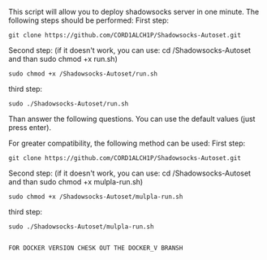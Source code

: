 This script will allow you to deploy shadowsocks server in one minute.
The following steps should be performed:
First step:
```
git clone https://github.com/CORD1ALCH1P/Shadowsocks-Autoset.git
```
Second step: (if it doesn't work, you can use: cd /Shadowsocks-Autoset and than sudo chmod +x run.sh)
```
sudo chmod +x /Shadowsocks-Autoset/run.sh
```
third step:
```
sudo ./Shadowsocks-Autoset/run.sh
```
Than answer the following questions. You can use the default values (just press enter).

For greater compatibility, the following method can be used:
First step:
```
git clone https://github.com/CORD1ALCH1P/Shadowsocks-Autoset.git
```
Second step: (if it doesn't work, you can use: cd /Shadowsocks-Autoset and than sudo chmod +x mulpla-run.sh)
```
sudo chmod +x /Shadowsocks-Autoset/mulpla-run.sh
```
third step:
```
sudo ./Shadowsocks-Autoset/mulpla-run.sh


FOR DOCKER VERSION CHESK OUT THE DOCKER_V BRANSH
